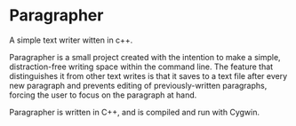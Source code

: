 Paragrapher
===========

A simple text writer witten in c++.

Paragrapher is a small project created with the intention to make a simple, distraction-free writing space within the command line. The feature that distinguishes it from other text writes is that it saves to a text file after every new paragraph and prevents editing of previously-written paragraphs, forcing the user to focus on the paragraph at hand.

Paragrapher is written in C++, and is compiled and run with Cygwin.

